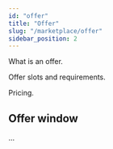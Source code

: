 ```yaml
---
id: "offer"
title: "Offer"
slug: "/marketplace/offer"
sidebar_position: 2
---
```


What is an offer.

Offer slots and requirements.

Pricing.

## Offer window

...